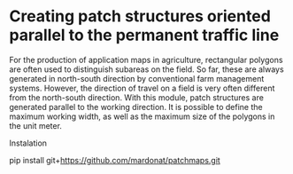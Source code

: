 # Creating patch structures oriented parallel to the permanent traffic line

For the production of application maps in agriculture, rectangular polygons are often used to distinguish subareas on the field. So far, these are always generated in north-south direction by conventional farm management systems. However, the direction of travel on a field is very often different from the north-south direction.
With this module, patch structures are generated parallel to the working direction. It is possible to define the maximum working width, as well as the maximum size of the polygons in the unit meter. 


Instalation

pip install git+https://github.com/mardonat/patchmaps.git
